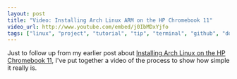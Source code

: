 ```yaml
---
layout: post
title: "Video: Installing Arch Linux ARM on the HP Chromebook 11"
video_url: http://www.youtube.com/embed/j0IbMDxYjfo
tags: ["linux", "project", "tutorial", "tip", "terminal", "github", "downloads", "chromebook", "video"]
---
```


Just to follow up from my earlier post about [Installing Arch Linux on the HP Chromebook 11](/post/installing-arch-linux-arm-on-the-hp-chromebook-11/), I've put together a video of the process to show how simple it really is.
